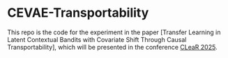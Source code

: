 # CEVAE-Transportability
This repo is the code for the experiment in the paper [Transfer Learning in Latent Contextual Bandits with Covariate Shift Through Causal Transportability], which will be presented in the conference [CLeaR 2025](https://www.cclear.cc/2025).
